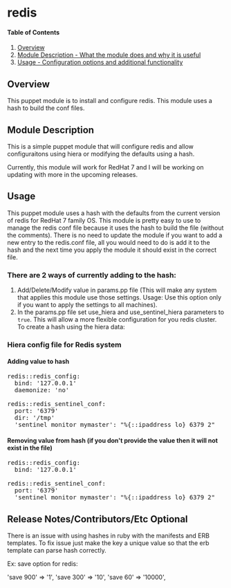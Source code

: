 # redis

#### Table of Contents

1. [Overview](#overview)
2. [Module Description - What the module does and why it is useful](#module-description)
3. [Usage - Configuration options and additional functionality](#usage)

## Overview
This puppet module is to install and configure redis. This module uses a hash to
build the conf files.

## Module Description
This is a simple puppet module that will configure redis and allow configuraitons
using hiera or modifying the defaults using a hash.

Currently, this module will work for RedHat 7 and I will be working on updating with
more in the upcoming releases.

## Usage

This puppet module uses a hash with the defaults from the current version of redis for
RedHat 7 family OS.  This module is pretty easy to use to manage the redis conf file
because it uses the hash to build the file (without the comments). There is no need to
update the module if you want to add a new entry to the redis.conf file, all you would 
need to do is add it to the hash and the next time you apply the module it should exist
in the correct file.

### There are 2 ways of currently adding to the hash:
1.   Add/Delete/Modify value in params.pp file (This will make any system that applies this
     module use those settings.  Usage: Use this option only if you want to apply the settings
     to all machines).
2.   In the params.pp file set use_hiera and use_sentinel_hiera parameters to `true`.  This will
     allow a more flexible configuration for you redis cluster.  To create a hash using the hiera
     data:

### Hiera config file for Redis system

#### Adding value to hash
<pre>
redis::redis_config: 
  bind: '127.0.0.1'
  daemonize: 'no'

redis::redis_sentinel_conf:
  port: '6379'
  dir: '/tmp'
  'sentinel monitor mymaster': "%{::ipaddress_lo} 6379 2"
</pre> 


#### Removing value from hash (if you don't provide the value then it will not exist in the file)
<pre>
redis::redis_config:
  bind: '127.0.0.1'

redis::redis_sentinel_conf:
  port: '6379'
  'sentinel monitor mymaster': "%{::ipaddress_lo} 6379 2"
</pre> 

## Release Notes/Contributors/Etc **Optional**

There is an issue with using hashes in ruby with the manifests and ERB templates.  To fix issue
just make the key a unique value so that the erb template can parse hash correctly.

Ex: save option for redis:

  'save 900'                    => '1',
  'save 300'                    => '10',
  'save 60'                     => '10000',

